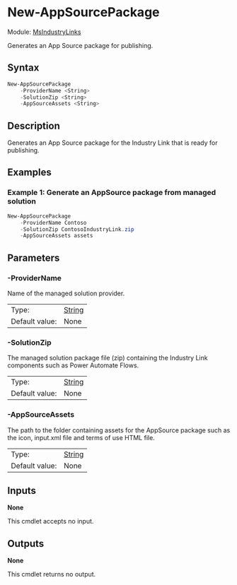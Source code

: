 # New-AppSourcePackage

Module: [MsIndustryLinks](../README.md)

Generates an App Source package for publishing.

## Syntax

```powershell
New-AppSourcePackage
    -ProviderName <String>
    -SolutionZip <String>
    -AppSourceAssets <String>
```

## Description

Generates an App Source package for the Industry Link that is ready for publishing.

## Examples

### Example 1: Generate an AppSource package from managed solution

```powershell
New-AppSourcePackage
    -ProviderName Contoso
    -SolutionZip ContosoIndustryLink.zip
    -AppSourceAssets assets
```

## Parameters

### -ProviderName

Name of the managed solution provider.

|                |                                                                                                                       |
| -------------- | --------------------------------------------------------------------------------------------------------------------- |
| Type:          | [String](https://learn.microsoft.com/en-us/powershell/scripting/lang-spec/chapter-04?view=powershell-7.3#431-strings) |
| Default value: | None                                                                                                                  |

### -SolutionZip

The managed solution package file (zip) containing the Industry Link components such as Power Automate Flows.

|                |                                                                                                                       |
| -------------- | --------------------------------------------------------------------------------------------------------------------- |
| Type:          | [String](https://learn.microsoft.com/en-us/powershell/scripting/lang-spec/chapter-04?view=powershell-7.3#431-strings) |
| Default value: | None                                                                                                                  |

### -AppSourceAssets

The path to the folder containing assets for the AppSource package such as the icon, input.xml file and terms of use HTML file.

|                |                                                                                                                       |
| -------------- | --------------------------------------------------------------------------------------------------------------------- |
| Type:          | [String](https://learn.microsoft.com/en-us/powershell/scripting/lang-spec/chapter-04?view=powershell-7.3#431-strings) |
| Default value: | None                                                                                                                  |

## Inputs

**None**

This cmdlet accepts no input.

## Outputs

**None**

This cmdlet returns no output.
